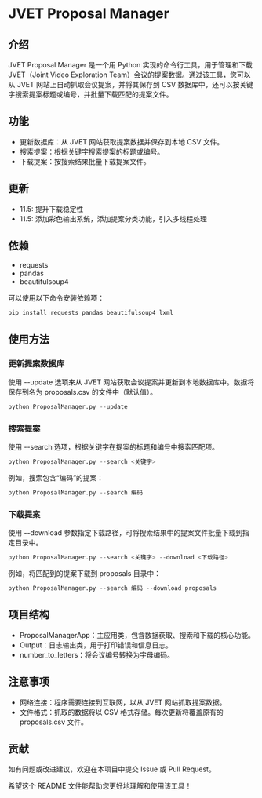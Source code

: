 # JVET Proposal Manager

## 介绍

JVET Proposal Manager 是一个用 Python 实现的命令行工具，用于管理和下载 JVET（Joint Video Exploration Team）会议的提案数据。通过该工具，您可以从 JVET 网站上自动抓取会议提案，并将其保存到 CSV 数据库中，还可以按关键字搜索提案标题或编号，并批量下载匹配的提案文件。

## 功能

- 更新数据库：从 JVET 网站获取提案数据并保存到本地 CSV 文件。
- 搜索提案：根据关键字搜索提案的标题或编号。
- 下载提案：按搜索结果批量下载提案文件。

## 更新

- 11.5: 提升下载稳定性
- 11.5: 添加彩色输出系统，添加提案分类功能，引入多线程处理

## 依赖

- requests
- pandas
- beautifulsoup4

可以使用以下命令安装依赖项：

```python
pip install requests pandas beautifulsoup4 lxml
```

## 使用方法

### 更新提案数据库

使用 --update 选项来从 JVET 网站获取会议提案并更新到本地数据库中。数据将保存到名为 proposals.csv 的文件中（默认值）。

```python
python ProposalManager.py --update
```

### 搜索提案

使用 --search 选项，根据关键字在提案的标题和编号中搜索匹配项。

```python
python ProposalManager.py --search <关键字>
```

例如，搜索包含“编码”的提案：

```python
python ProposalManager.py --search 编码
```

### 下载提案

使用 --download 参数指定下载路径，可将搜索结果中的提案文件批量下载到指定目录中。

```python
python ProposalManager.py --search <关键字> --download <下载路径>
```

例如，将匹配到的提案下载到 proposals 目录中：

```python
python ProposalManager.py --search 编码 --download proposals
```


## 项目结构

- ProposalManagerApp：主应用类，包含数据获取、搜索和下载的核心功能。
- Output：日志输出类，用于打印错误和信息日志。
- number_to_letters：将会议编号转换为字母编码。

## 注意事项

- 网络连接：程序需要连接到互联网，以从 JVET 网站抓取提案数据。
- 文件格式：抓取的数据将以 CSV 格式存储。每次更新将覆盖原有的 proposals.csv 文件。

## 贡献

如有问题或改进建议，欢迎在本项目中提交 Issue 或 Pull Request。

希望这个 README 文件能帮助您更好地理解和使用该工具！